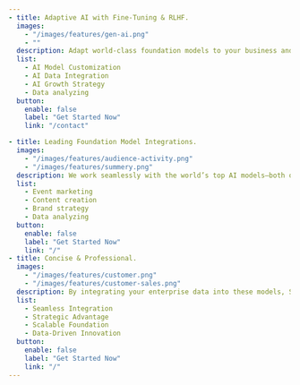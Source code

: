 ```yaml
---
- title: Adaptive AI with Fine-Tuning & RLHF.
  images:
    - "/images/features/gen-ai.png"
    - ""
  description: Adapt world-class foundation models to your business and data, creating sustainable AI solutions that deliver long-term success.
  list:
    - AI Model Customization
    - AI Data Integration
    - AI Growth Strategy
    - Data analyzing
  button:
    enable: false
    label: "Get Started Now"
    link: "/contact"

- title: Leading Foundation Model Integrations.
  images:
    - "/images/features/audience-activity.png"
    - "/images/features/summery.png"
  description: We work seamlessly with the world’s top AI models—both open-source and proprietary—including Google, Meta, Cohere, and more ensuring your business has access to the most powerful foundation models available.
  list:
    - Event marketing
    - Content creation
    - Brand strategy
    - Data analyzing
  button:
    enable: false
    label: "Get Started Now"
    link: "/"
- title: Concise & Professional.
  images:
    - "/images/features/customer.png"
    - "/images/features/customer-sales.png"
  description: By integrating your enterprise data into these models, Scale’s Data Engine establishes the groundwork for sustainable differentiation and long-term business impact.
  list:
    - Seamless Integration
    - Strategic Advantage
    - Scalable Foundation
    - Data-Driven Innovation
  button:
    enable: false
    label: "Get Started Now"
    link: "/"
---
```

